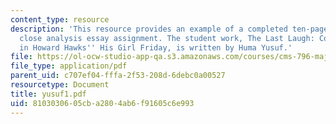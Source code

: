 ```yaml
---
content_type: resource
description: 'This resource provides an example of a completed ten-page comparative
  close analysis essay assignment. The student work, The Last Laugh: Comedy and Gender
  in Howard Hawks'' His Girl Friday, is written by Huma Yusuf.'
file: https://ol-ocw-studio-app-qa.s3.amazonaws.com/courses/cms-796-major-media-texts-fall-2006/8103030605cba2804ab6f91605c6e993_yusuf1.pdf
file_type: application/pdf
parent_uid: c707ef04-fffa-2f53-208d-6debc0a00527
resourcetype: Document
title: yusuf1.pdf
uid: 81030306-05cb-a280-4ab6-f91605c6e993
---
```

